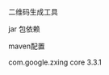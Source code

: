 二维码生成工具

jar 包依赖

maven配置

<dependency>
    <groupId>com.google.zxing</groupId>
    <artifactId>core</artifactId>
    <version>3.3.1</version>
</dependency>


